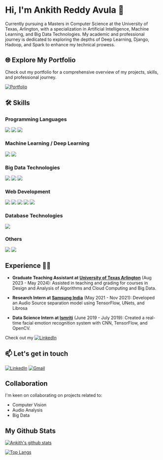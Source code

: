 # Hi, I'm Ankith Reddy Avula 👋

Currently pursuing a Masters in Computer Science at the University of Texas, Arlington, with a specialization in Artificial Intelligence, Machine Learning, and Big Data Technologies. My academic and professional journey is dedicated to exploring the depths of Deep Learning, Django, Hadoop, and Spark to enhance my technical prowess.

## 🌐 Explore My Portfolio

Check out my portfolio for a comprehensive overview of my projects, skills, and professional journey.

[![Portfolio](https://img.shields.io/badge/-Portfolio-0A0A0A?style=for-the-badge&logo=GitHub&logoColor=white)](https://avulaankith.github.io/)


<!--
## About Me

- 🎓 **Education**: Pursuing a Master's in Computer Science at UTA.
- 🌱 **Learning**: Focused on Deep Learning, Django, Hadoop, and Spark.
- 👀 **Interests**: AI, Machine Learning, Big Data, Computer Vision, and Audio Analysis.
- 💼 **Experience**: Check out my [![LinkedIn](https://img.shields.io/badge/-LinkedIn-0077B5?style=for-the-badge&logo=LinkedIn&logoColor=white)](https://www.linkedin.com/in/avulaankith)
- 📫 **How to reach me** [![Gmail](https://img.shields.io/badge/-Gmail-D14836?style=for-the-badge&logo=Gmail&logoColor=white)](mailto:ankithr005@gmail.com)
-->

## 🛠 Skills

### Programming Languages

<p float="left">
  <img src="https://img.shields.io/badge/-C++-00599C?style=flat-square&logo=cplusplus&logoColor=white" />
  <img src="https://img.shields.io/badge/-Python-3776AB?style=flat-square&logo=Python&logoColor=white" />
  <img src="https://img.shields.io/badge/-JavaScript-black?style=flat-square&logo=javascript" />
</p>

### Machine Learning / Deep Learning

<p float="left">
  <img src="https://img.shields.io/badge/-TensorFlow-FF6F00?style=flat-square&logo=TensorFlow&logoColor=white" />
  <img src="https://img.shields.io/badge/-PyTorch-EE4C2C?style=flat-square&logo=PyTorch&logoColor=white" />
</p>

### Big Data Technologies

<p float="left">
  <img src="https://img.shields.io/badge/-Hadoop-66CCFF?style=flat-square&logo=ApacheHadoop&logoColor=white" />
  <img src="https://img.shields.io/badge/-Spark-E25A1C?style=flat-square&logo=ApacheSpark&logoColor=white" />
  <img src="https://img.shields.io/badge/-SparkSQL-E25A1C?style=flat-square&logo=ApacheSpark&logoColor=white" />
</p>

### Web Development

<p float="left">
  <img src="https://img.shields.io/badge/-Flask-000000?style=flat-square&logo=Flask&logoColor=white" />
  <img src="https://img.shields.io/badge/-React-61DAFB?style=flat-square&logo=React&logoColor=black" />
  <img src="https://img.shields.io/badge/-HTML-E34F26?style=flat-square&logo=html5&logoColor=white" />
  <img src="https://img.shields.io/badge/-CSS-1572B6?style=flat-square&logo=css3&logoColor=white" />
  <img src="https://img.shields.io/badge/-JavaScript-F7DF1E?style=flat-square&logo=javascript&logoColor=black" />
  
</p>

### Database Technologies

<p float="left">
  <img src="https://img.shields.io/badge/-MySQL-4479A1?style=flat-square&logo=MySQL&logoColor=white" />
</p>

### Others

<p float="left">
  <img src="https://img.shields.io/badge/-Docker-2496ED?style=flat-square&logo=Docker&logoColor=white" />
  <img src="https://img.shields.io/badge/-Git-F05032?style=flat-square&logo=git&logoColor=white" />
</p>

## Experience 👨‍💼

- **Graduate Teaching Assistant at [University of Texas Arlington](https://www.uta.edu/)** (Aug 2023 - May 2024): Assisted in teaching and grading for courses in Design and Analysis of Algorithms and Cloud Computing and Big Data.
- **Research Intern at [Samsung India](https://www.samsung.com/in/)** (May 2021 - Nov 2021): Developed an Audio Source separation model using TensorFlow, UNets, and Librosa

- **Data Science Intern at [Ismriti](https://www.linkedin.com/company/ismrititek/?originalSubdomain=in)** (June 2019 - July 2019): Created a real-time facial emotion recognition system with CNN, TensorFlow, and OpenCV.

Check out my [![LinkedIn](https://img.shields.io/badge/-LinkedIn-0077B5?style=for-the-badge&logo=LinkedIn&logoColor=white)](https://www.linkedin.com/in/avulaankith)


## 📫 **Let's get in touch** 
[![LinkedIn](https://img.shields.io/badge/-LinkedIn-0077B5?style=for-the-badge&logo=LinkedIn&logoColor=white)](https://www.linkedin.com/in/avulaankith)
[![Gmail](https://img.shields.io/badge/-Gmail-D14836?style=for-the-badge&logo=Gmail&logoColor=white)](mailto:ankithr005@gmail.com)

## Collaboration

I'm keen on collaborating on projects related to:
- Computer Vision
- Audio Analysis
- Big Data
<!---
- 👋 Hi, I’m [Ankith Reddy Avula](https://github.com/avulaankith)
- 👀 I’m interested in AI, ML, and Big Data Technologies.
- 🌱 I’m currently learning Deep Learning, Django, Hadoop, and Spark.
- 💞️ I’m looking to collaborate on Computer Vision Projects, Audio Analysis, and Big Data Projects.
- 📫 How to reach me [here](https://avulaankith.github.io/)
--->
<!---
avulaankith/avulaankith is a ✨ special ✨ repository because its `README.md` (this file) appears on your GitHub profile.
You can click the Preview link to take a look at your changes.
--->

## My Github Stats

[![Ankith's github stats](https://github-readme-stats.vercel.app/api?username=avulaankith&theme=radical)](https://github.com/avulaankith)

[![Top Langs](https://github-readme-stats.vercel.app/api/top-langs/?username=avulaankith&layout=donut&theme=radical)](https://github.com/avulaankith)
